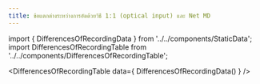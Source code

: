 ```yaml
---
title: ข้อแตกต่างระหว่างการอัดด้วยวิธี 1:1 (optical input) และ Net MD
---
```


import { DifferencesOfRecordingData } from '../../components/StaticData';
import DifferencesOfRecordingTable from '../../components/DifferencesOfRecordingTable';

<DifferencesOfRecordingTable data={ DifferencesOfRecordingData()  } />

